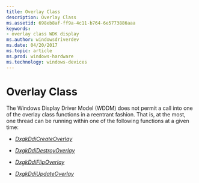 ```yaml
---
title: Overlay Class
description: Overlay Class
ms.assetid: 698eb8af-ff9a-4c11-b764-6e5773886aaa
keywords:
- overlay class WDK display
ms.author: windowsdriverdev
ms.date: 04/20/2017
ms.topic: article
ms.prod: windows-hardware
ms.technology: windows-devices
---
```


# Overlay Class


The Windows Display Driver Model (WDDM) does not permit a call into one of the overlay class functions in a reentrant fashion. That is, at the most, one thread can be running within one of the following functions at a given time:

-   [*DxgkDdiCreateOverlay*](https://msdn.microsoft.com/library/windows/hardware/ff559616)

-   [*DxgkDdiDestroyOverlay*](https://msdn.microsoft.com/library/windows/hardware/ff559642)

-   [*DxgkDdiFlipOverlay*](https://msdn.microsoft.com/library/windows/hardware/ff559655)

-   [*DxgkDdiUpdateOverlay*](https://msdn.microsoft.com/library/windows/hardware/ff560804)

 

 





